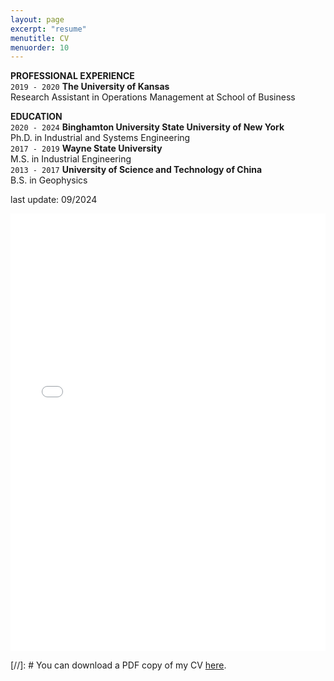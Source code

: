 ```yaml
---
layout: page
excerpt: "resume"
menutitle: CV
menuorder: 10
---
```


__PROFESSIONAL EXPERIENCE__ \
`2019 - 2020`
__The University of Kansas__ \
Research Assistant in Operations Management at School of Business

__EDUCATION__ \
`2020 - 2024`
__Binghamton University State University of New York__ \
Ph.D. in Industrial and Systems Engineering  
`2017 - 2019`
__Wayne State University__ \
M.S. in Industrial Engineering \
`2013 - 2017`
__University of Science and Technology of China__ \
B.S. in Geophysics

last update: 09/2024
<iframe src="/files/CV_Yu_Ding_09_2024.pdf" width="100%" height="700" frameborder="no" border="0" marginwidth="0" marginheight="0"></iframe>

[//]: # You can download a PDF copy of my CV [here](/files/CV_Yu_Ding.pdf).

